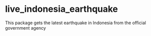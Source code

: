 # live_indonesia_earthquake
This package gets the latest earthquake in Indonesia from the official government agency
